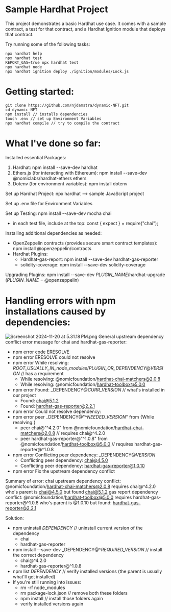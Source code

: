# Sample Hardhat Project

This project demonstrates a basic Hardhat use case. It comes with a sample contract, a test for that contract, and a Hardhat Ignition module that deploys that contract.

Try running some of the following tasks:

```shell
npx hardhat help
npx hardhat test
REPORT_GAS=true npx hardhat test
npx hardhat node
npx hardhat ignition deploy ./ignition/modules/Lock.js
```
# Getting started:
```shell
git clone https://github.com/njdamstra/dynamic-NFT.git
cd dynamic-NFT
npm install // installs dependencies
touch .env // set up Environment Variables
npx hardhat compile // try to compile the contract
```
# What I've done so far:
Installed essential Packages:
1. Hardhat: npm install --save-dev hardhat
2. Ethers.js (for interacting with Ethereum): npm install --save-dev @nomiclabs/hardhat-ethers ethers
3. Dotenv (for environment variables): npm install dotenv

Set up Hardhat Project: npx hardhat --> sample JavaScript project

Set up .env file for Environment Variables

Set up Testing: npm install --save-dev mocha chai
- in each test file, include at the top: const { expect } = require("chai"); 

Installing additional dependencies as needed:
* OpenZeppelin contracts (provides secure smart contract templates): npm install @openzeppelin/contracts 
* Hardhat Plugins:
  * Hardhat-gas-report: npm install --save-dev hardhat-gas-reporter
  * solidity-coverage: npm install --save-dev solidity-coverage

Upgrading Plugins: npm install --save-dev _PLUGIN_NAME_/hardhat-upgrade (_PLUGIN_NAME_ = @openzeppelin)





# Handling errors with npm installations caused by dependencies:
![Screenshot 2024-11-20 at 5.31.18 PM.png](..%2F..%2F..%2F..%2F..%2Fvar%2Ffolders%2Fmz%2F5hpg9g8501s0v7gh8_ns8_f00000gn%2FT%2FTemporaryItems%2FNSIRD_screencaptureui_sCKwIQ%2FScreenshot%202024-11-20%20at%205.31.18%E2%80%AFPM.png)
General upstream dependency conflict error message for chai and hardhat-gas-reporter:
* npm error code ERESOLVE
* npm error ERESOLVE could not resolve
* npm error While resolving: _ROOT_USUALLY_IN_node_modules_/_PLUGIN_OR_DEPENDENCY_@_VERSION_ // has a requirement
  * While resolving: @nomicfoundation/hardhat-chai-matchers@2.0.8
  * While resolving: @nomicfoundation/hardhat-toolbox@5.0.0
* npm error Found: _DEPENDENCY@_CURR_VERSION_ // what's installed in our project
  * Found: chai@5.1.2
  * Found: hardhat-gas-reporter@2.2.1
* npm error Could not resolve dependency:
* npm error peer _DEPENDENCY@"^_NEEDED_VERSION_" from {While resolving:}
  * peer chai@"^4.2.0" from @nomicfoundation/hardhat-chai-matchers@2.0.8 // requires chai@^4.2.0
  * peer hardhat-gas-reporter@"^1.0.8" from @nomicfoundation/hardhat-toolbox@5.0.0 // requires hardhat-gas-reporter@^1.0.8
* npm error Conflicting peer dependency: _DEPENDENCY@_VERSION_
  * Conflicting peer dependency: chai@4.5.0
  * Conflicting peer dependency: hardhat-gas-reporter@1.0.10
* npm error Fix the upstream dependency conflict

Summary of error:
chai upstream dependency conflict: @nomicfoundation/hardhat-chai-matchers@2.0.8 requires chai@^4.2.0 who's parent is chai@4.5.0 but found chai@5.1.2
gas report dependency conflict: @nomicfoundation/hardhat-toolbox@5.0.0 requires hardhat-gas-reporter@^1.0.8 who's parent is @1.0.10 but found: hardhat-gas-reporter@2.2.1

Solution:
* npm uninstall _DEPENDENCY_ // uninstall current version of the dependency
  * chai
  * hardhat-gas-reporter
* npm install --save-dev _DEPENDENCY@^_REQUIRED_VERSION_ // install the correct dependency
  * chai@^4.2.0
  * hardhat-gas-reporter@^1.0.8
* npm list _DEPENDENCY_ // verify installed versions (the parent is usually what'll get installed)
* If you're still running into issues:
  * rm -rf node_modules 
  * rm package-lock.json // remove both these folders 
  * npm install // install those folders again
  * verify installed versions again
